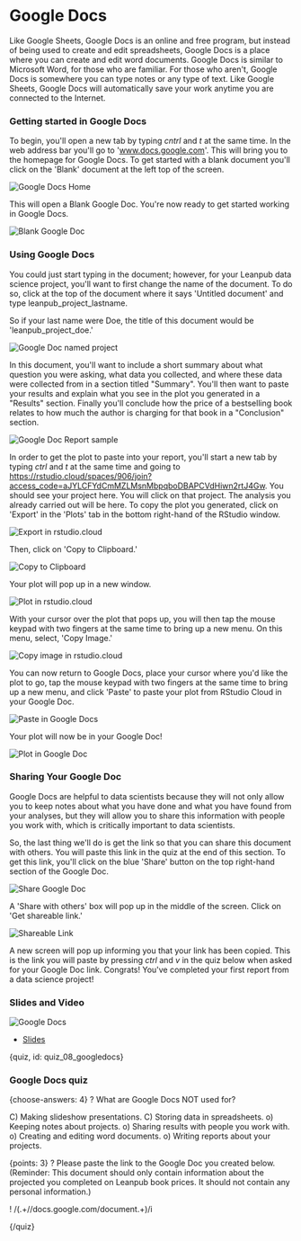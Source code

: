# Google Docs

Like Google Sheets, Google Docs is an online and free program, but instead of being used to create and edit spreadsheets, Google Docs is a place where you can create and edit word documents. Google Docs is similar to Microsoft Word, for those who are familiar. For those who aren't, Google Docs is somewhere you can type notes or any type of text. Like Google Sheets, Google Docs will automatically save your work anytime you are connected to the Internet.  

### Getting started in Google Docs
To begin, you'll open a new tab by typing _cntrl_ and _t_ at the same time. In the web address bar you'll go to 'www.docs.google.com'. This will bring you to the homepage for Google Docs. To get started with a blank document you'll click on the 'Blank' document at the left top of the screen.

![Google Docs Home](images/08_googledocs/08_cdsintro_googledocs-1.png)

This will open a Blank Google Doc. You're now ready to get started working in Google Docs.

![Blank Google Doc](images/08_googledocs/08_cdsintro_googledocs-2.png)

### Using Google Docs

You could just start typing in the document; however, for your Leanpub data science project, you'll want to first change the name of the document. To do so, click at the top of the document where it says 'Untitled document' and type leanpub_project_lastname.
 
So if your last name were Doe, the title of this document would be 'leanpub_project_doe.'

![Google Doc named project](images/08_googledocs/08_cdsintro_googledocs-3.png)

In this document, you'll want to include a short summary about what question you were asking, what data you collected, and where these data were collected from in a section titled "Summary". You'll then want to paste your results and explain what you see in the plot you generated in a "Results" section. Finally you'll conclude how the price of a bestselling book relates to how much the author is charging for that book in a "Conclusion" section.

![Google Doc Report sample](images/08_googledocs/08_cdsintro_googledocs-4.png)

In order to get the plot to paste into your report, you'll start a new tab by typing _ctrl_ and _t_ at the same time and going to https://rstudio.cloud/spaces/906/join?access_code=aJYLCFYdCmMZLMsnMbpqboDBAPCVdHiwn2rtJ4Gw. You should see your project here. You will click on that project. The analysis you already carried out will be here. To copy the plot you generated, click on 'Export' in the 'Plots' tab in the bottom right-hand of the RStudio window. 

![Export in rstudio.cloud](images/08_googledocs/08_cdsintro_googledocs-5.png)

Then, click on 'Copy to Clipboard.' 

![Copy to Clipboard](images/08_googledocs/08_cdsintro_googledocs-6.png)

Your plot will pop up in a new window.

![Plot in rstudio.cloud](images/08_googledocs/08_cdsintro_googledocs-7.png)

With your cursor over the plot that pops up, you will then tap the mouse keypad with two fingers at the same time to bring up a new menu. On this menu, select, 'Copy Image.' 

![Copy image in rstudio.cloud](images/08_googledocs/08_cdsintro_googledocs-8.png)

You can now return to Google Docs, place your cursor where you'd like the plot to go, tap the mouse keypad with two fingers at the same time to bring up a new menu, and click 'Paste' to paste your plot from RStudio Cloud in your Google Doc.

![Paste in Google Docs](images/08_googledocs/08_cdsintro_googledocs-9.png)

Your plot will now be in your Google Doc!

![Plot in Google Doc](images/08_googledocs/08_cdsintro_googledocs-10.png)

### Sharing Your Google Doc

Google Docs are helpful to data scientists because they will not only allow you to keep notes about what you have done and what you have found from your analyses, but they will allow you to share this information with people you work with, which is critically important to data scientists.

So, the last thing we'll do is get the link so that you can share this document with others. You will paste this link in the quiz at the end of this section. To get this link, you'll click on the blue 'Share' button on the top right-hand section of the Google Doc. 

![Share Google Doc](images/08_googledocs/08_cdsintro_googledocs-11.png)


A 'Share with others' box will pop up in the middle of the screen. Click on 'Get shareable link.' 

![Shareable Link](images/08_googledocs/08_cdsintro_googledocs-12.png)

A new screen will pop up informing you that your link has been copied. This is the link you will paste by pressing _ctrl_ and _v_ in the quiz below when asked for your Google Doc link. Congrats! You've completed your first report from a data science project!

### Slides and Video

![Google Docs](https://www.youtube.com/watch?v=1k_fG6kOKns)

* [Slides](https://docs.google.com/presentation/d/13arBfuP1WFhTca0XCZNMBB7G1gxn8ZCJhpxsqdpDz_A/edit?usp=sharing)


{quiz, id: quiz_08_googledocs}

### Google Docs quiz

{choose-answers: 4}
? What are Google Docs NOT used for?

C) Making slideshow presentations.
C) Storing data in spreadsheets.
o) Keeping notes about projects. 
o) Sharing results with people you work with.
o) Creating and editing word documents.
o) Writing reports about your projects.


{points: 3}
? Please paste the link to the Google Doc you created below. (Reminder: This document should only contain information about the projected you completed on Leanpub book prices. It should not contain any personal information.)

! /(.+\/\/docs.google.com\/document.+)/i


{/quiz}
